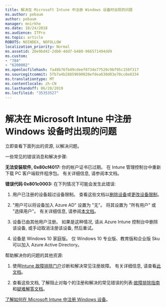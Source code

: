 ```yaml
---
title: 解决在 Microsoft Intune 中注册 Windows 设备时出现的问题
ms.author: pebaum
author: pebaum
manager: mnirkhe
ms.date: 10/24/2018
ms.audience: ITPro
ms.topic: article
ROBOTS: NOINDEX, NOFOLLOW
localization_priority: Normal
ms.assetid: 20e9bd42-2db0-4dd7-b480-966571494dd9
ms.custom:
- "784"
- "6200002"
ms.openlocfilehash: fa48b76fb49cdeef0734e77520c9bf95c150f317
ms.sourcegitcommit: 5fb7a4b28859690020efdea630d03e70cc0e6334
ms.translationtype: MT
ms.contentlocale: zh-CN
ms.lasthandoff: 06/28/2019
ms.locfileid: "35353527"
---
```

# <a name="troubleshoot-issues-with-enrolling-windows-devices-in-microsoft-intune"></a>解决在 Microsoft Intune 中注册 Windows 设备时出现的问题

立即查看下面列出的资源, 以解决问题。
  
一些常见的错误消息和解决步骤:
  
 **无法安装软件, 0x80cf4017:** 你的帐户证书已过期。 在 Intune 管理控制台中重新下载 PC 客户端软件程序包。 有关详细信息, 请参阅本文档。
  
 **错误代码 0x801c0003:** 在下列情况下可能会发生此错误:
  
1. 用户已注册的设备超过设备限制。 查看这些文档以[删除设备](https://docs.microsoft.com/intune/devices-wipe)或[更改设备限制](https://docs.microsoft.com/intune/enrollment-restrictions-set#set-device-limit-restrictions)。

2. "用户可以将设备加入 Azure AD" 设置为 "无"。 将其设置为 "所有用户" 或 "选择用户"。 有关详细信息, 请参阅[本文档](https://docs.microsoft.com/azure/active-directory/device-management-azure-portal#configure-device-settings)。

3. 设备已由其他用户注册。 如果是这种情况, 请从 Azure Intune 控制台中删除该设备, 或手动取消注册该设备, 然后重试。

4. 设备是 Windows 10 家庭版。 仅 Windows 10 专业版、教育版和企业版 Sku 可以加入 Azure Active Directory。

帮助解决你的问题的其他资源:
  
1. 使用[Intune 故障排除门户](https://devicemanagement.microsoft.com/#blade/Microsoft_Intune_DeviceSettings/TroubleshootBlade)诊断和解决常见注册故障。 有关详细信息, 请查看[此文档](https://docs.microsoft.com/intune/help-desk-operators)。

2. 查看这些文档, 了解阻止对每个的注册和解决的常见错误的列表:[故障排除指南](https://support.microsoft.com/help/4089533/troubleshooting-windows-device-enrollment-problems-in-microsoft-intune)和[疑难解答文档](https://docs.microsoft.com/intune-classic/troubleshoot/troubleshoot-device-enrollment-in-intune)。

[了解如何在 Microsoft Intune 中注册 Windows 设备](https://docs.microsoft.com/intune/windows-enroll)。
